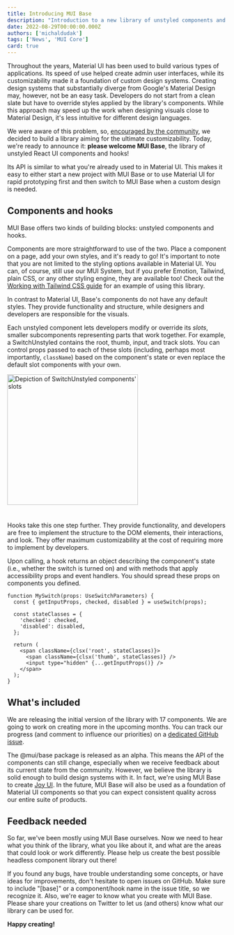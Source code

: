 ```yaml
---
title: Introducing MUI Base
description: "Introduction to a new library of unstyled components and hooks: MUI Base"
date: 2022-08-29T00:00:00.000Z
authors: ['michaldudak']
tags: ['News', 'MUI Core']
card: true
---
```


<!-- hero image goes here -->

Throughout the years, Material UI has been used to build various types of applications.
Its speed of use helped create admin user interfaces, while its customizability made it a foundation of custom design systems.
Creating design systems that substantially diverge from Google's Material Design may, however, not be an easy task.
Developers do not start from a clean slate but have to override styles applied by the library's components.
While this approach may speed up the work when designing visuals close to Material Design, it's less intuitive for different design languages.

We were aware of this problem, so, [encouraged by the community](https://github.com/mui/material-ui/issues/6218), we decided to build a library aiming for the ultimate customizability.
Today, we're ready to announce it: **please welcome MUI Base**, the library of unstyled React UI components and hooks!

Its API is similar to what you're already used to in Material UI.
This makes it easy to either start a new project with MUI Base or to use Material UI for rapid prototyping first and then switch to MUI Base when a custom design is needed.

## Components and hooks

MUI Base offers two kinds of building blocks: unstyled components and hooks.

Components are more straightforward to use of the two.
Place a component on a page, add your own styles, and it's ready to go!
It's important to note that you are not limited to the styling options available in Material UI.
You can, of course, still use our MUI System, but if you prefer Emotion, Tailwind, plain CSS, or any other styling engine, they are available too!
Check out the [Working with Tailwind CSS guide](/base/guides/working-with-tailwind-css/) for an example of using this library.

In contrast to Material UI, Base's components do not have any default styles.
They provide functionality and structure, while designers and developers are responsible for the visuals.

Each unstyled component lets developers modify or override its _slots_, smaller subcomponents representing parts that work together.
For example, a SwitchUnstyled contains the root, thumb, input, and track slots.
You can control props passed to each of these slots (including, perhaps most importantly, `className`) based on the component's state or even replace the default slot components with your own.

<img src="/static/blog/introducing-mui-base/switch-slots.png" style="width: 300px; margin-bottom: 24px;" alt="Depiction of SwitchUnstyled components' slots" />

Hooks take this one step further.
They provide functionality, and developers are free to implement the structure to the DOM elements, their interactions, and look.
They offer maximum customizability at the cost of requiring more to implement by developers.

Upon calling, a hook returns an object describing the component's state (i.e., whether the switch is turned on) and with methods that apply accessibility props and event handlers.
You should spread these props on components you defined.

```tsx
function MySwitch(props: UseSwitchParameters) {
  const { getInputProps, checked, disabled } = useSwitch(props);

  const stateClasses = {
    'checked': checked,
    'disabled': disabled,
  };

  return (
    <span className={clsx('root', stateClasses)}>
      <span className={clsx('thumb', stateClasses)} />
      <input type="hidden" {...getInputProps()} />
    </span>
  );
}
```

## What's included

We are releasing the initial version of the library with 17 components.
We are going to work on creating more in the upcoming months.
You can track our progress (and comment to influence our priorities) on a [dedicated GitHub issue](https://github.com/mui/material-ui/issues/27170).

The @mui/base package is released as an alpha.
This means the API of the components can still change, especially when we receive feedback about its current state from the community.
However, we believe the library is solid enough to build design systems with it.
In fact, we're using MUI Base to create [Joy UI](/blog/first-look-at-joy/).
In the future, MUI Base will also be used as a foundation of Material UI components so that you can expect consistent quality across our entire suite of products.

## Feedback needed

So far, we've been mostly using MUI Base ourselves.
Now we need to hear what you think of the library, what you like about it, and what are the areas that could look or work differently.
Please help us create the best possible headless component library out there!

If you found any bugs, have trouble understanding some concepts, or have ideas for improvements, don't hesitate to open issues on GitHub.
Make sure to include "[base]" or a component/hook name in the issue title, so we recognize it.
Also, we're eager to know what you create with MUI Base.
Please share your creations on Twitter to let us (and others) know what our library can be used for.

**Happy creating!**
